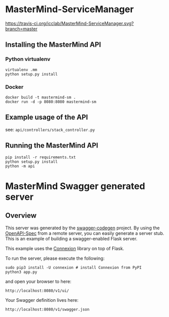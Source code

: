 # MasterMind-ServiceManager

https://travis-ci.org/icclab/MasterMind-ServiceManager.svg?branch=master

## Installing the MasterMind API

### Python virtualenv

```
virtualenv .mm
python setup.py install
```
### Docker

```
docker build -t mastermind-sm .
docker run -d -p 8080:8080 mastermind-sm
```

## Example usage of the API

see: `api/controllers/stack_controller.py`

## Running the MasterMind API

```
pip install -r requirements.txt
python setup.py install
python -m api
```

# MasterMind Swagger generated server

## Overview
This server was generated by the [swagger-codegen](https://github.com/swagger-api/swagger-codegen) project. By using the
[OpenAPI-Spec](https://github.com/swagger-api/swagger-core/wiki) from a remote server, you can easily generate a server stub.  This
is an example of building a swagger-enabled Flask server.

This example uses the [Connexion](https://github.com/zalando/connexion) library on top of Flask.

To run the server, please execute the following:

```
sudo pip3 install -U connexion # install Connexion from PyPI
python3 app.py
```

and open your browser to here:

```
http://localhost:8080/v1/ui/
```

Your Swagger definition lives here:

```
http://localhost:8080/v1/swagger.json
```
